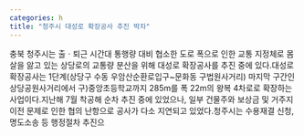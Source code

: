 ```yaml
---
categories: h
title: "청주시 대성로 확장공사 추진 박차"
---
```

충북 청주시는 출ㆍ퇴근 시간대 통행량 대비 협소한 도로 폭으로 인한 교통 지정체로 몸살을 앓고 있는 상당로의 교통량 분산을 위해 대성로 확장공사를 추진 중에 있다.대성로 확장공사는 1단계(상당구 수동 우암산순환로입구~문화동 구법원사거리) 마지막 구간인 상당공원사거리에서 구)중앙초등학교까지 285m를 폭 22m의 왕복 4차로로 확장하는 사업이다.지난해 7월 착공해 순차 추진 중에 있었으나, 일부 건물주와 보상금 및 거주지 이전 문제로 인한 협의 난항으로 공사가 다소 지연되고 있었다.청주시는 수용재결 신청, 명도소송 등 행정절차 추진으